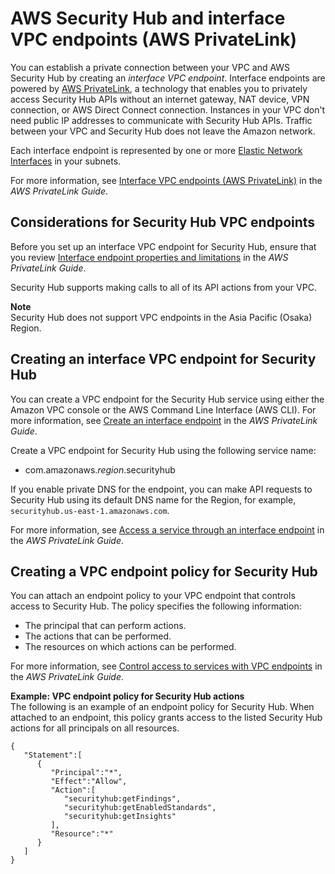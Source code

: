 # AWS Security Hub and interface VPC endpoints \(AWS PrivateLink\)<a name="security-vpc-endpoints"></a>

You can establish a private connection between your VPC and AWS Security Hub by creating an *interface VPC endpoint*\. Interface endpoints are powered by [AWS PrivateLink](http://aws.amazon.com/privatelink), a technology that enables you to privately access Security Hub APIs without an internet gateway, NAT device, VPN connection, or AWS Direct Connect connection\. Instances in your VPC don't need public IP addresses to communicate with Security Hub APIs\. Traffic between your VPC and Security Hub does not leave the Amazon network\. 

Each interface endpoint is represented by one or more [Elastic Network Interfaces](https://docs.aws.amazon.com/AWSEC2/latest/UserGuide/using-eni.html) in your subnets\. 

For more information, see [Interface VPC endpoints \(AWS PrivateLink\)](https://docs.aws.amazon.com/vpc/latest/privatelink/vpce-interface.html) in the *AWS PrivateLink Guide*\. 

## Considerations for Security Hub VPC endpoints<a name="vpc-endpoint-considerations"></a>

Before you set up an interface VPC endpoint for Security Hub, ensure that you review [Interface endpoint properties and limitations](https://docs.aws.amazon.com/vpc/latest/privatelink/vpce-interface.html#vpce-interface-limitations) in the *AWS PrivateLink Guide*\. 

Security Hub supports making calls to all of its API actions from your VPC\. 

**Note**  
Security Hub does not support VPC endpoints in the Asia Pacific \(Osaka\) Region\.

## Creating an interface VPC endpoint for Security Hub<a name="vpc-endpoint-create"></a>

You can create a VPC endpoint for the Security Hub service using either the Amazon VPC console or the AWS Command Line Interface \(AWS CLI\)\. For more information, see [Create an interface endpoint](https://docs.aws.amazon.com/vpc/latest/privatelink/vpce-interface.html#create-interface-endpoint) in the *AWS PrivateLink Guide*\.

Create a VPC endpoint for Security Hub using the following service name:
+ com\.amazonaws\.*region*\.securityhub 

If you enable private DNS for the endpoint, you can make API requests to Security Hub using its default DNS name for the Region, for example, `securityhub.us-east-1.amazonaws.com`\. 

For more information, see [Access a service through an interface endpoint](https://docs.aws.amazon.com/vpc/latest/privatelink/vpce-interface.html#access-service-though-endpoint) in the *AWS PrivateLink Guide*\.

## Creating a VPC endpoint policy for Security Hub<a name="vpc-endpoint-policy"></a>

You can attach an endpoint policy to your VPC endpoint that controls access to Security Hub\. The policy specifies the following information:
+ The principal that can perform actions\.
+ The actions that can be performed\.
+ The resources on which actions can be performed\.

For more information, see [Control access to services with VPC endpoints](https://docs.aws.amazon.com/vpc/latest/privatelink/vpc-endpoints-access.html) in the *AWS PrivateLink Guide*\. 

**Example: VPC endpoint policy for Security Hub actions**  
The following is an example of an endpoint policy for Security Hub\. When attached to an endpoint, this policy grants access to the listed Security Hub actions for all principals on all resources\.

```
{
   "Statement":[
      {
         "Principal":"*",
         "Effect":"Allow",
         "Action":[
            "securityhub:getFindings",
            "securityhub:getEnabledStandards",
            "securityhub:getInsights"
         ],
         "Resource":"*"
      }
   ]
}
```